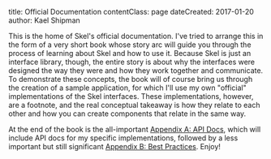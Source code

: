 title: Official Documentation
contentClass: page
dateCreated: 2017-01-20
author: Kael Shipman

This is the home of Skel's official documentation. I've tried to arrange this in the form of a very short book whose story arc will guide you through the process of learning about Skel and how to use it. Because Skel is just an interface library, though, the entire story is about why the interfaces were designed the way they were and how they work together and communicate. To demonstrate these concepts, the book will of course bring us through the creation of a sample application, for which I'll use my own "official" implementations of the Skel interfaces. These implementations, however, are a footnote, and the real conceptual takeaway is how they relate to each other and how you can create components that relate in the same way.

At the end of the book is the all-important [Appendix A: API Docs](/docs/apx-a-api), which will include API docs for my specific implementations, followed by a less important but still significant [Appendix B: Best Practices](/docs/apx-b-best-practices). Enjoy!

